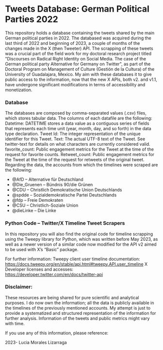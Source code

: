 # **Tweets Database: German Political Parties 2022**
This repository holds a database containing the tweets shared by the main German political parties in 2022. The databased was acquired during the last third of 2022 and beginning of 2023, a couple of months of the changes made in the X (then Tweeter) API. 
The scrapping of these tweets was a crucial part of the field work for my doctoral research project titled "Discourses on Radical Right Identity on Social Media. The case of the German political party Alternative for Germany on Twitter", as part of the Doctoral Program on Management of Culture (Gestión de la Cultura) of the University of Guadalajara, Mexico. 
My aim with these databases it to give public access to the information, now that the new X APIs, both v2. and v1.1, have undergone significant modifications in terms of accessibility and monetization. 

### **Database**
The databases are composed by comma-separated values (.csv) files, which stores tabular data. The columns of each datafile are the following:
Datetime: DATETIME stores a data value as a contiguous series of fields that represents each time unit (year, month, day, and so forth) in the data type declaration.
Tweet Id: The integer representation of the unique identifier for this Tweet.
Text: The actual UTF-8 text of the Tweet. See twitter-text for details on what characters are currently considered valid.
favorite_count: Public engagement metrics for the Tweet at the time of the request for favorite counts.
Retweet_count: Public engagement metrics for the Tweet at the time of the request for retweets of the original tweet.
Regarding the data, the accounts from which the timelines were scraped are the following: 

* @AfD – Alternative für Deutschland
* @Die_Gruenen – Bündnis 90/die Grünen
* @CDU – Christlich Demokratische Union Deutschlands
* @spdde – Sozialdemokratische Partei Deutschlands
* @fdp – Freie Demokraten
* @CSU – Christlich-Soziale Union
* @dieLinke – Die Linke 

### **Python Code – Twitter/X Timeline Tweet Scrapers**
In this repository you will also find the original code for timeline scrapping using the Tweepy library for Python, 
which was written before May 2023, as well as a newer version of a similar code now modified for the API v2 aimed to be
used with X’s “Basic” package.



For further information:
Tweepy client user timeline documentation: https://docs.tweepy.org/en/stable/api.html#tweepy.API.user_timeline
X Developer licenses and accesses: https://developer.twitter.com/en/docs/twitter-api

### **Disclaimer:** 
These resources are being shared for pure scientific and analytical purposes. I do now own the information; all the data
is publicly available in the timelines of the previously mentioned accounts. My attempt is just to provide a systematized
and structured representation of the information for further analysis. Information of the tweets and public metrics might 
vary with time.



If you use any of this information, please reference:

2023- Lucia Morales Lizarraga 
